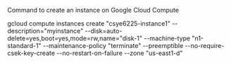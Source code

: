 Command to create an instance on Google Cloud Compute


gcloud compute instances create "csye6225-instance1" --description="myinstance" --disk=auto-delete=yes,boot=yes,mode=rw,name="disk-1" --machine-type "n1-standard-1" --maintenance-policy "terminate" --preemptible --no-require-csek-key-create --no-restart-on-failure --zone "us-east1-d"
